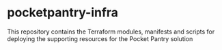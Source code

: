 # pocketpantry-infra
This repository contains the Terraform modules, manifests and scripts for deploying the supporting resources for the Pocket Pantry solution
